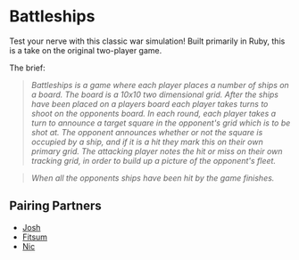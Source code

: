 # Battleships

Test your nerve with this classic war simulation! Built primarily in Ruby, this is a take on the original two-player game.

The brief:

> _Battleships is a game where each player places a number of ships on a board. The board is a 10x10 two dimensional grid._
> _After the ships have been placed on a players board each player takes turns to shoot on the opponents board. In each round, each player takes a turn to announce a target square in the opponent's grid which is to be shot at. The opponent announces whether or not the square is occupied by a ship, and if it is a hit they mark this on their own primary grid. The attacking player notes the hit or miss on their own tracking grid, in order to build up a picture of the opponent's fleet._

> _When all the opponents ships have been hit by the game finishes._

## Pairing Partners

* [Josh](https://github.com/JoshFB)
* [Fitsum](https://github.com/nyeeles)
* [Nic](https://github.com/nyeeles)
